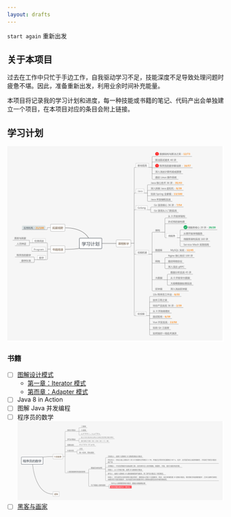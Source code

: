 ```yaml
---
layout: drafts
---
```


`start again` 重新出发

## 关于本项目

过去在工作中只忙于手边工作，自我驱动学习不足，技能深度不足导致处理问题时疲惫不堪。因此，准备重新出发，利用业余时间补充能量。

本项目将记录我的学习计划和进度，每一种技能或书籍的笔记、代码产出会单独建立一个项目，在本项目对应的条目会附上链接。

## 学习计划

![学习计划-MindMap](learning-plan.png)

### 书籍

- [ ] [图解设计模式](https://github.com/N0nb0at/design-pattern)
  - [第一章：Iterator 模式](https://github.com/N0nb0at/design-pattern/tree/dev/src/main/java/cn/n0nb0at/designpattern/chapter_01_iterator)
  - [第而章：Adapter 模式](https://github.com/N0nb0at/design-pattern/tree/dev/src/main/java/cn/n0nb0at/designpattern/chapter_01_adapter)
- [ ] Java 8 in Action
- [ ] 图解 Java 并发编程
- [ ] 程序员的数学 ![程序员的数学](programmer's-math.png)
- [ ] [黑客与画家](https://github.com/N0nb0at/N0nb0at.github.io/blob/dev/read/HackersAndPainters.md)
